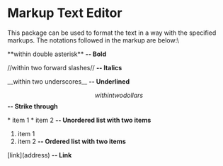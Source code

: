 # Markup Text Editor 
This package can be used to format the text in a way with the specified markups. The notations followed in the markup are below:\ 

 \*\*within double asterisk** **-- Bold** 

 \//within two forward slashes// **-- Italics**

 \_\_within two underscores__ **-- Underlined**

 $$within two dollars$$ **-- Strike through**

 \* item 1
 \* item 2 **-- Unordered list with two items**

 1. item 1
 2. item 2 **-- Ordered list with two items**

 \[link\]\(address\) **-- Link** 
 
